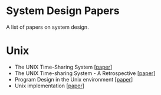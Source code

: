 # System Design Papers
A list of papers on system design.

# Unix
- The UNIX Time-Sharing System [[paper](https://people.eecs.berkeley.edu/~brewer/cs262/unix.pdf)]
- The UNIX Time-sharing System - A Retrospective [[paper](https://www.bell-labs.com/usr/dmr/www/retro.pdf)]
- Program Design in the Unix environment [[paper](http://harmful.cat-v.org/cat-v/unix_prog_design.pdf)]
- Unix implementation [[paper](https://users.soe.ucsc.edu/~sbrandt/221/Papers/History/thompson-bstj78.pdf)]
